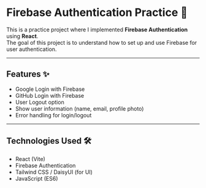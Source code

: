 # Firebase Authentication Practice 🚀

This is a practice project where I implemented **Firebase Authentication** using **React**.  
The goal of this project is to understand how to set up and use Firebase for user authentication.

---

## Features ✨
- Google Login with Firebase
- GitHub Login with Firebase
- User Logout option
- Show user information (name, email, profile photo)
- Error handling for login/logout

---

## Technologies Used 🛠
- React (Vite)
- Firebase Authentication
- Tailwind CSS / DaisyUI (for UI)
- JavaScript (ES6)


